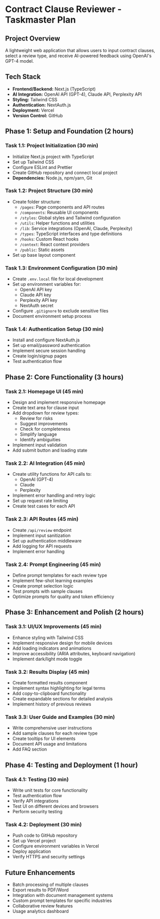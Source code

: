# Contract Clause Reviewer - Taskmaster Plan

## Project Overview
A lightweight web application that allows users to input contract clauses, select a review type, and receive AI-powered feedback using OpenAI's GPT-4 model.

## Tech Stack
- **Frontend/Backend:** Next.js (TypeScript)
- **AI Integration:** OpenAI API (GPT-4), Claude API, Perplexity API
- **Styling:** Tailwind CSS
- **Authentication:** NextAuth.js
- **Deployment:** Vercel
- **Version Control:** GitHub

## Phase 1: Setup and Foundation (2 hours)

### Task 1.1: Project Initialization (30 min)
- Initialize Next.js project with TypeScript
- Set up Tailwind CSS
- Configure ESLint and Prettier
- Create GitHub repository and connect local project
- **Dependencies:** Node.js, npm/yarn, Git

### Task 1.2: Project Structure (30 min)
- Create folder structure:
  - `/pages`: Page components and API routes
  - `/components`: Reusable UI components
  - `/styles`: Global styles and Tailwind configuration
  - `/utils`: Helper functions and utilities
  - `/lib`: Service integrations (OpenAI, Claude, Perplexity)
  - `/types`: TypeScript interfaces and type definitions
  - `/hooks`: Custom React hooks
  - `/context`: React context providers
  - `/public`: Static assets
- Set up base layout component

### Task 1.3: Environment Configuration (30 min)
- Create `.env.local` file for local development
- Set up environment variables for:
  - OpenAI API key
  - Claude API key
  - Perplexity API key
  - NextAuth secret
- Configure `.gitignore` to exclude sensitive files
- Document environment setup process

### Task 1.4: Authentication Setup (30 min)
- Install and configure NextAuth.js
- Set up email/password authentication
- Implement secure session handling
- Create login/signup pages
- Test authentication flow

## Phase 2: Core Functionality (3 hours)

### Task 2.1: Homepage UI (45 min)
- Design and implement responsive homepage
- Create text area for clause input
- Add dropdown for review types:
  - Review for risks
  - Suggest improvements
  - Check for completeness
  - Simplify language
  - Identify ambiguities
- Implement input validation
- Add submit button and loading state

### Task 2.2: AI Integration (45 min)
- Create utility functions for API calls to:
  - OpenAI (GPT-4)
  - Claude
  - Perplexity
- Implement error handling and retry logic
- Set up request rate limiting
- Create test cases for each API

### Task 2.3: API Routes (45 min)
- Create `/api/review` endpoint
- Implement input sanitization
- Set up authentication middleware
- Add logging for API requests
- Implement error handling

### Task 2.4: Prompt Engineering (45 min)
- Define prompt templates for each review type
- Implement few-shot learning examples
- Create prompt selection logic
- Test prompts with sample clauses
- Optimize prompts for quality and token efficiency

## Phase 3: Enhancement and Polish (2 hours)

### Task 3.1: UI/UX Improvements (45 min)
- Enhance styling with Tailwind CSS
- Implement responsive design for mobile devices
- Add loading indicators and animations
- Improve accessibility (ARIA attributes, keyboard navigation)
- Implement dark/light mode toggle

### Task 3.2: Results Display (45 min)
- Create formatted results component
- Implement syntax highlighting for legal terms
- Add copy-to-clipboard functionality
- Create expandable sections for detailed analysis
- Implement history of previous reviews

### Task 3.3: User Guide and Examples (30 min)
- Write comprehensive user instructions
- Add sample clauses for each review type
- Create tooltips for UI elements
- Document API usage and limitations
- Add FAQ section

## Phase 4: Testing and Deployment (1 hour)

### Task 4.1: Testing (30 min)
- Write unit tests for core functionality
- Test authentication flow
- Verify API integrations
- Test UI on different devices and browsers
- Perform security testing

### Task 4.2: Deployment (30 min)
- Push code to GitHub repository
- Set up Vercel project
- Configure environment variables in Vercel
- Deploy application
- Verify HTTPS and security settings

## Future Enhancements
- Batch processing of multiple clauses
- Export results to PDF/Word
- Integration with document management systems
- Custom prompt templates for specific industries
- Collaborative review features
- Usage analytics dashboard
